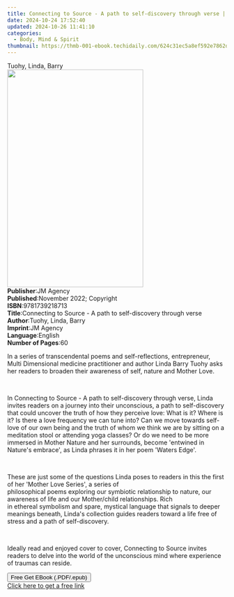 ```yaml
---
title: Connecting to Source - A path to self-discovery through verse | Free Book
date: 2024-10-24 17:52:40
updated: 2024-10-26 11:41:10
categories:
  - Body, Mind & Spirit
thumbnail: https://thmb-001-ebook.techidaily.com/624c31ec5a8ef592e7862d6bd870bee41786b8a6ca86752cff3f3c25fa674959.jpg
---
```

<main id="book-container">
  <div class="flex flex-col">
    <div class="book-brief flex-1 py-6 px-4 sm:p-6 md:py-10 md:px-8">
      <!-- brief-->
      <div class="book-brief-main">Tuohy, Linda, Barry</div>
    </div>
    <div
      class="book-meta-info flex-1 grid gap-4 col-start-1 col-end-3 row-start-1 sm:mb-6 sm:grid-cols-4 lg:gap-6 lg:col-start-2 lg:row-end-6 lg:row-span-6 lg:mb-0"
    >
      <div
        class="book-meta-info-left place-content-center mt-4 p-4 text-sm leading-6 col-start-2 col-span-2 dark:text-slate-400"
      >
        <img
          class="w-full h-500 object-cover rounded-lg sm:h-255 sm:col-span-2 lg:col-span-full"
          src="https://img-001-ebook.techidaily.com/d3be8147e172f776e98be52c94d0fa08511593766056e3fd963002685fc56e81.jpg"
          alt=""
          width="312"
          height="500"
        />
      </div>
      <div
        class="book-meta-info-right mt-2 col-start-1 row-start-2 col-span-3 self-center"
      >
        <!-- meta data  -->
        <div class="flex flex-col px-4 md:px-8">
          <div class="flex-1">
            <strong>Publisher</strong>:<span class="px-2">JM Agency</span>
          </div>
          <div class="flex-1">
            <strong>Published</strong>:<span class="px-2"
              >November 2022; Copyright</span
            >
          </div>
          <div class="flex-1">
            <strong>ISBN</strong>:<span class="px-2">9781739218713</span>
          </div>
          <div class="flex-1">
            <strong>Title</strong>:<span class="px-2"
              >Connecting to Source - A path to self-discovery through
              verse</span
            >
          </div>
          <div class="flex-1">
            <strong>Author</strong>:<span class="px-2"
              >Tuohy, Linda, Barry</span
            >
          </div>
          <div class="flex-1">
            <strong>Imprint</strong>:<span class="px-2">JM Agency</span>
          </div>
          <div class="flex-1">
            <strong>Language</strong>:<span class="px-2">English</span>
          </div>
          <div class="flex-1">
            <strong>Number of Pages</strong>:<span class="px-2">60</span>
          </div>
        </div>
      </div>
    </div>
    <div class="book-description flex-1 py-6 px-4 sm:p-6 md:py-10 md:px-8">
      <div class="book-description-main">
        <div accordion-content="" id="description">
          <p>
            In a series of transcendental poems and self-reflections,
            entrepreneur, Multi&nbsp;Dimensional
            medicine&nbsp;practitioner&nbsp;and author Linda Barry Tuohy asks
            her readers to broaden their awareness&nbsp;of self, nature&nbsp;and
            Mother Love.&nbsp;
          </p>
          <p>&nbsp;</p>
          <p>
            In&nbsp;Connecting to Source - A path to self-discovery through
            verse,&nbsp;Linda invites readers&nbsp;on a journey into
            their&nbsp;unconscious, a path to self-discovery that could uncover
            the truth&nbsp;of how they&nbsp;perceive&nbsp;love:&nbsp;What is
            it?&nbsp;Where is it? Is there a love frequency we can tune into?
            Can we move towards self-love of our own being and the truth of whom
            we think we are by sitting on a meditation stool or&nbsp;attending
            yoga classes? Or do we need to be more immersed in Mother Nature and
            her surrounds, become 'entwined in Nature's embrace', as Linda
            phrases it in her poem 'Waters Edge'.
          </p>
          <p>&nbsp;</p>
          <p>
            These are just some of the questions Linda poses to readers in this
            the first of her 'Mother Love Series', a series of
            philosophical&nbsp;poems&nbsp;exploring&nbsp;our&nbsp;symbiotic&nbsp;relationship&nbsp;to&nbsp;nature,
            our awareness of life and&nbsp;our Mother/child relationships. Rich
            in&nbsp;ethereal&nbsp;symbolism and spare, mystical language that
            signals to deeper meanings beneath, Linda's collection guides
            readers toward a life free of stress and&nbsp;a path of
            self-discovery.
          </p>
          <p>&nbsp;</p>
          <p>
            Ideally read and enjoyed cover to cover, Connecting to
            Source&nbsp;invites readers to delve into the&nbsp;world of the
            unconscious mind where experience of&nbsp;traumas can reside.
          </p>
        </div>
        <div class="accordion-fader"></div>
      </div>
    </div>
    <div class="book-excerpts flex-1 py-6 px-4 sm:p-6 md:py-10 md:px-8"></div>
    <div
      class="book-about-author flex-1 py-6 px-4 sm:p-6 md:py-10 md:px-8"
    ></div>
    <div class="book-free-get flex-1 py-6 px-4 sm:p-6 md:py-10 md:px-8">
      <button
        id="btn-free-get"
        class="bg-blue-500 hover:bg-blue-700 text-white font-bold py-2 px-4 rounded"
      >
        Free Get EBook (.PDF/.epub)
      </button>
      <div id="countdown-display" class="px-2 text-lg mt-2"></div>
      <a
        id="free-link"
        class="hidden bg-blue-500 hover:bg-blue-700 text-white font-bold py-2 px-4 rounded"
        href="https://www.ebooks.com/en-us/book/210717284/connecting-to-source-a-path-to-self-discovery-through-verse/tuohy-linda-barry/"
        target="_blank"
        >Click here to get a free link</a
      >
    </div>
    <script>
      let countdownTime = 0;
      let countdownInterval = null;
      document
        .getElementById('btn-free-get')
        .addEventListener('click', startCountdown);
      function startCountdown() {
        countdownTime = new Date().getTime() + 60000 * 3;
        countdownInterval = setInterval(updateCountdown, 1000);
        document.getElementById('btn-free-get').disabled = true;
        document
          .getElementById('btn-free-get')
          .classList.add('bg-gray-500', 'cursor-not-allowed');
      }
      function updateCountdown() {
        let currentTime = new Date().getTime();
        let timeLeft = countdownTime - currentTime;
        let secondsLeft = Math.floor(timeLeft / 1000);
        document.getElementById('countdown-display').innerHTML =
          `Remaining time: ${secondsLeft} seconds.`;
        if (secondsLeft <= 0) {
          clearInterval(countdownInterval);
          document.getElementById('btn-free-get').classList.add('hidden');
          document.getElementById('free-link').classList.remove('hidden');
          document.getElementById('countdown-display').innerHTML = '';
        }
      }
    </script>
  </div>
</main>
